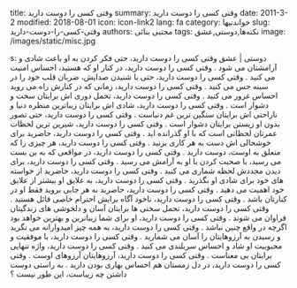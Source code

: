 title: وقتی کسی را دوست دارید 
summary: وقتی کسی را دوست دارید 
date: 2011-3-2
modified: 2018-08-01
icon:  icon-link2
lang: fa
category: خواندنیها
slug: وقتی-کسی-را-دوست-دارید
authors: مجتبی بنائی
tags: نکته‌ها,دوستی,عشق
image: /images/static/misc.jpg

s: دوستی | عشق وقتی کسی را دوست دارید، حتی فکر کردن به او باعث شادی و آرامشتان می شود .  وقتی کسی را دوست دارید، در کنار او که هستید، احساس امنیت می کنید .  وقتی کسی را دوست دارید، حتی با شنیدن صدایش، ضربان قلب خود را در سینه حس می کنید .  وقتی کسی را دوست دارید، زمانی که در کنارش راه می روید احساس غرور می کنید .  وقتی کسی را دوست دارید، تحمل دوری اش برایتان سخت و دشوار است .  وقتی کسی را دوست دارید، شادی اش برایتان زیباترین منظره دنیا و ناراحتی اش برایتان سنگین ترین غم دنیاست .  وقتی کسی را دوست دارید، حتی تصور بدون او زیستن برایتان دشوار است .  وقتی کسی را دوست دارید، شیرین ترین لحظات عمرتان لحظاتی است که با او گذرانده اید .  وقتی کسی را دوست دارید، حاضرید برای خوشحالی اش دست به هر کاری بزنید .  وقتی کسی را دوست دارید، هر چیزی را که متعلق به اوست، دوست دارید .  وقتی کسی را دوست دارید، در مواقعی که به بن بست می رسید، با صحبت کردن با او به آرامش می رسید .  وقتی کسی را دوست دارید، برای دیدن مجددش لحظه شماری می کنید .  وقتی کسی را دوست دارید، حاضرید از خواسته های خود برای شادی او بگذرید .  وقتی کسی را دوست دارید، به علایق او بیشتر از علایق خود اهمیت می دهید .  وقتی کسی را دوست دارید، حاضرید به هر جایی بروید فقط او در کنارتان باشد .  وقتی کسی را دوست دارید، ناخود آگاه برایش احترام خاصی قائل هستید .  وقتی کسی را دوست دارید، تحمل سختی ها برایتان آسان و دلخوشی های زندگیتان فراوان می شوند .  وقتی کسی را دوست دارید، او برای شما زیباترین و بهترین خواهد بود اگرچه در واقع چنین نباشد .  وقتی کسی را دوست دارید، به همه چیز امیدوارانه می نگرید و رسیدن به آرزوهایتان را آسان می شمارید .  وقتی کسی را دوست دارید، با موفقیت و محبوبیت او شاد و احساس سربلندی می کنید .  وقتی کسی را دوست دارید، واژه تنهایی برایتان بی معناست .  وقتی کسی را دوست دارید، آرزوهایتان آرزوهای اوست .  وقتی کسی را دوست دارید، در دل زمستان هم احساس بهاری بودن دارید .  به راستی دوست داشتن چه زیباست، این طور نیست ؟